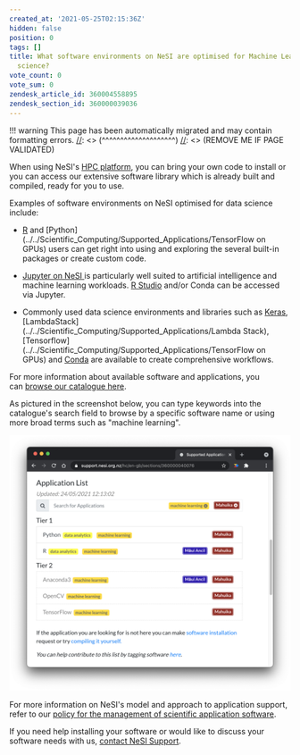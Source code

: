 ```yaml
---
created_at: '2021-05-25T02:15:36Z'
hidden: false
position: 0
tags: []
title: What software environments on NeSI are optimised for Machine Learning and data
  science?
vote_count: 0
vote_sum: 0
zendesk_article_id: 360004558895
zendesk_section_id: 360000039036
---
```




[//]: <> (REMOVE ME IF PAGE VALIDATED)
[//]: <> (vvvvvvvvvvvvvvvvvvvv)
!!! warning
    This page has been automatically migrated and may contain formatting errors.
[//]: <> (^^^^^^^^^^^^^^^^^^^^)
[//]: <> (REMOVE ME IF PAGE VALIDATED)

When using NeSI's [HPC
platform](https://support.nesi.org.nz/hc/en-gb/sections/360000034335),
you can bring your own code to install or you can access our extensive
software library which is already built and compiled, ready for you to
use. 

Examples of software environments on NeSI optimised for data science
include:

-   [R](../../Scientific_Computing/Supported_Applications/R) and [Python](../../Scientific_Computing/Supported_Applications/TensorFlow on GPUs) users
    can get right into using and exploring the several built-in packages
    or create custom code.

-   [Jupyter on NeSI
    ](../../Scientific_Computing/Interactive_computing_using_Jupyter/Jupyter_on_NeSI)is
    particularly well suited to artificial intelligence and machine
    learning workloads. [R
    Studio](../../Scientific_Computing/Interactive_computing_using_Jupyter/RStudio_via_Jupyter_on_NeSI)
    and/or Conda can be accessed via Jupyter.

-   Commonly used data science environments and libraries such as
    [Keras](../../Scientific_Computing/Supported_Applications/Keras),
    [LambdaStack](../../Scientific_Computing/Supported_Applications/Lambda Stack),
    [Tensorflow](../../Scientific_Computing/Supported_Applications/TensorFlow on GPUs)
    and [Conda](https://docs.conda.io/en/latest/) are available to
    create comprehensive workflows.

For more information about available software and applications, you
can [browse our catalogue
here](https://support.nesi.org.nz/hc/en-gb/sections/360000040076).

As pictured in the screenshot below, you can type keywords into the
catalogue's search field to browse by a specific software name or using
more broad terms such as "machine learning". 

![MachineLearningSoftwareEnvironments-May2021.png](../../assets/images/What_software_environments_on_NeSI_are_optimised_for_Machine_Learning_and_data_science.png)

For more information on NeSI's model and approach to application
support, refer to our [policy for the management of scientific
application
software](../../General/NeSI_Policies/NeSI_Application_Support_Model). 

If you need help installing your software or would like to discuss your
software needs with us, [contact NeSI
Support](https://support.nesi.org.nz/hc/en-gb/requests/new).